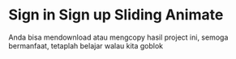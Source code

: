 # Sign in Sign up Sliding Animate

Anda bisa mendownload atau mengcopy hasil project ini, semoga bermanfaat, tetaplah belajar walau kita goblok
